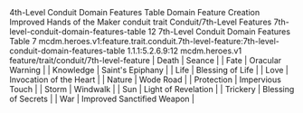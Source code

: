 <ability>
  <name>4th-Level Conduit Domain Features Table</name>
  <keywords>
    <keyword>Domain</keyword>
  </keywords>
  <type>Feature</type>
  <distance>Creation</distance>
  <target>Improved Hands of the Maker</target>
  <metadata>
    <class>conduit</class>
    <feature_type>trait</feature_type>
    <file_dpath>Conduit/7th-Level Features</file_dpath>
    <item_id>7th-level-conduit-domain-features-table</item_id>
    <item_index>12</item_index>
    <item_name>7th-Level Conduit Domain Features Table</item_name>
    <level>7</level>
    <scc>mcdm.heroes.v1:feature.trait.conduit.7th-level-feature:7th-level-conduit-domain-features-table</scc>
    <scdc>1.1.1:5.2.6.9:12</scdc>
    <source>mcdm.heroes.v1</source>
    <type>feature/trait/conduit/7th-level-feature</type>
  </metadata>
  <effects>
    <effect type="mundane">| Death      | Seance                      |
| Fate       | Oracular Warning            |
| Knowledge  | Saint&apos;s Epiphany            |
| Life       | Blessing of Life            |
| Love       | Invocation of the Heart     |
| Nature     | Wode Road                   |
| Protection | Impervious Touch            |
| Storm      | Windwalk                    |
| Sun        | Light of Revelation         |
| Trickery   | Blessing of Secrets         |
| War        | Improved Sanctified Weapon  |</effect>
  </effects>
</ability>
